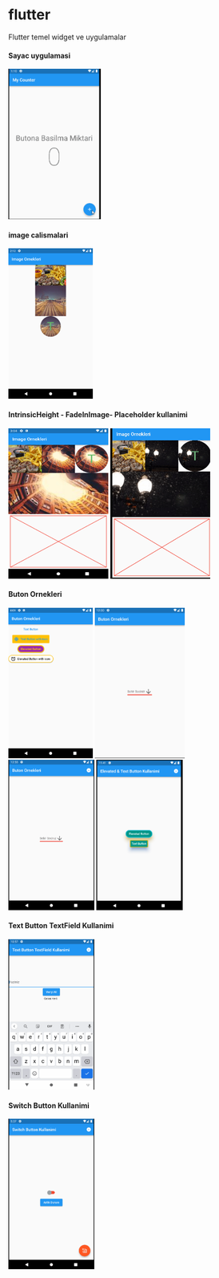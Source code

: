 # flutter

Flutter temel widget ve uygulamalar 

#### Sayac uygulamasi
<img src="assets/images/counterApp.gif" height="300">

#### image calismalari
<img src="assets/images/imageornekleri.png" height="300">

#### IntrinsicHeight - FadeInImage- Placeholder kullanimi
<div>
<img src="assets/images/IntrinsicHeight_FadeInImage_Placeholder.png" height="300" width =200>
<img src="assets/images/loading_screen.gif" height="300" width =200>
</div>

#### Buton Ornekleri
<div>
<img src="assets/images/butonornek.png" height="300">
<img src="assets/images/dropdownButton.gif" height="300">
<img src="assets/images/popupMenu.gif" height="300">
<img src="assets/images/eledated-Text-Button.png" height="300">
</div>

#### Text Button TextField Kullanimi
<img src="assets/images/textfieldKullanimi.gif" height="300">

#### Switch Button Kullanimi
<img src="assets/images/switchButton.gif" height="300">


